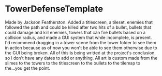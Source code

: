 # TowerDefenseTemplate
 Made by Jackson Featherston.
Added a titlescreen, a tileset, enemies that followed the path and could be killed after two hits of a bullet, bullets that could damage and kill enemies, towers that can fire bullets based on a collision radius, and made a GUI system that while incomplete, is present. I'd recommend dragging in a tower scene from the tower folder to see them in action because as of now you won't be able to see them otherwise due to the GUI being broken. All of this is being writted at the project's conclusion, so I don't have any dates to add or anything. All art is custom made from the slimes to the towers to the titlescreen to the bullets to the tilemap to the...you get the point. 
